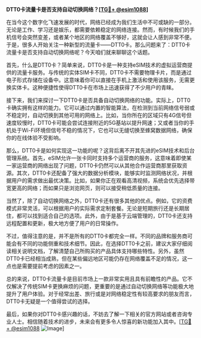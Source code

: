 **DTT0卡流量卡是否支持自动切换网络？[[TG💪+ @esim1088](https://t.me/s/esim1088)]**

在当今这个数字化飞速发展的时代，网络已经成为我们生活中不可或缺的一部分。无论是工作、学习还是娱乐，都需要依赖稳定的网络连接。然而，有时候我们的手机信号会突然变差，或者某个地区的网络覆盖不够好，这就会让人感到非常不便。于是，很多人开始关注一种新型的流量卡——DTT0卡。那么问题来了：DTT0卡流量卡是否支持自动切换网络呢？今天咱们就来聊聊这个话题。

首先，什么是DTT0卡？简单来说，DTT0卡是一种支持eSIM技术的虚拟运营商提供的流量卡服务。与传统的实体SIM卡不同，DTT0卡不需要物理卡片，而是通过电子形式存储在设备中。这意味着你可以直接在手机上激活和使用该服务，无需更换实体卡。这种便捷性使得DTT0卡在市场上迅速获得了不少用户的青睐。

接下来，我们来探讨一下DTT0卡是否具备自动切换网络的功能。实际上，DTT0卡确实拥有这样的能力。它可以通过内置的智能算法，在检测到当前网络信号弱或不稳定时，自动切换到其他可用的网络上。比如，当你所在的区域只有4G信号但速度较慢时，DTT0卡可能会尝试连接附近的5G基站以提升网速；又或者当你的手机处于Wi-Fi环境但信号不稳的情况下，它也可以无缝切换至蜂窝数据网络，确保你的在线体验不受影响。

那么，DTT0卡是如何实现这一功能的呢？这背后离不开其先进的eSIM技术和后台管理系统。首先，eSIM允许一张卡同时支持多个运营商的服务，这意味着即使某一家运营商的网络出现了问题，DTT0卡仍然可以从其他合作运营商那里获取资源。其次，DTT0卡还配备了强大的数据分析模块，能够实时监测网络状况，并根据用户的需求做出最优决策。比如，如果你正在观看高清视频，系统会优先选择带宽更高的网络；而如果只是浏览网页，则可以接受稍低质量的连接。

当然了，除了自动切换网络之外，DTT0卡还有很多其他的优点。例如，它的资费模式非常灵活，可以根据用户的实际需求定制套餐。无论是短期旅行还是长期居住，都可以找到适合自己的选项。此外，由于是基于云端管理的，DTT0卡还支持远程配置和更新，极大地方便了用户的日常操作。

不过，值得注意的是，并不是所有的DTT0卡都完全一样。不同的品牌和服务商可能会有不同的功能侧重和技术细节。因此，在选择DTT0卡之前，建议大家仔细阅读相关说明文档，了解清楚自己所购买的产品具体支持哪些特性。另外，虽然DTT0卡已经相当成熟，但在某些偏远地区可能仍存在网络覆盖不足的情况，这一点也是需要提前考虑的因素之一。

总的来说，DTT0卡流量卡是目前市场上一款非常实用且具有前瞻性的产品。它不仅解决了传统SIM卡更换麻烦的问题，更重要的是通过自动切换网络等功能极大地提升了用户体验。对于经常出差、旅行或是对网络稳定性有较高要求的朋友而言，DTT0卡无疑是一个值得尝试的选择。

最后，如果你对DTT0卡感兴趣的话，不妨去了解一下相关的官方网站或者咨询专业人士。相信随着技术的进步，未来会有更多令人惊喜的新功能加入其中。[[TG💪+ @esim1088](https://t.me/s/esim1088) ![Image](https://i.postimg.cc/4NQfJmqS/Snipaste-2025-05-13-00-14-12.png)]